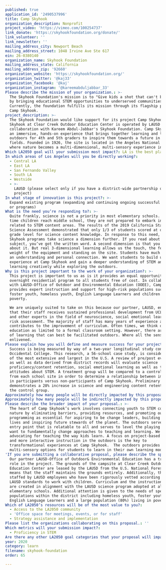 ```yaml
---
published: true
application_id: '2490537996'
title: Camp Skyhook
organization_description: Nonprofit
project_video: 'https://vimeo.com/100254737'
link_donate: 'https://skyhookfoundation.org/donate/'
link_volunteer: ''
link_newsletter: ''
mailing_address_city: Newport Beach
mailing_address_street: 1048 Irvine Ave Ste 617
ein: 26-0380140
organization_name: Skyhook Foundation
mailing_address_state: California
mailing_address_zip: '92660'
organization_website: 'https://skyhookfoundation.org/'
organization_twitter: '@kaj33'
organization_facebook: '@kaj'
organization_instagram: '@kareemabduljabbar_33'
Please describe the mission of your organization.: >-
  The Skyhook Foundation's mission is to "Give kids a shot that can't be blocked
  by bringing educational STEM opportunities to underserved communities."
  Currently, the foundation fulfills its mission through its flagship program,
  Camp Skyhook. 
project_description: >-
  The Skyhook Foundation would like support for its project Camp Skyhook. Camp
  Skyhook at Clear Creek Outdoor Education Center is operated by LAUSD in
  collaboration with Kareem Abdul-Jabbar's Skyhook Foundation. Camp Skyhook is
  an immersive, hands-on experience that brings together learning and the
  outdoors for 4th and 5th graders to inspire them towards a future in STEM
  fields. Founded in 1926, the site is located in the Angeles National Forest
  where nature becomes a multi-dimensional, multi-sensory experience in nature. 
Which LA2050 goal will your submission most impact?: LA is the best place to LEARN
In which areas of Los Angeles will you be directly working?:
  - Central LA
  - East LA
  - San Fernando Valley
  - South LA
  - Westside
  - >-
    LAUSD (please select only if you have a district-wide partnership or
    project)
In what stage of innovation is this project?: >-
  Expand existing program (expanding and continuing ongoing successful projects
  or programs)
What is the need you’re responding to?: >-
  Quite frankly, science is not a priority in most elementary schools. By the
  time children reach middle school, they are not prepared to embark in studies
  related to STEM content areas. The results of the 2019 California State
  Science Assessment demonstrated that only 1/3 of students scored at or above
  grade level for science content knowledge. In response to this need, Camp
  Skyhook programs take science a dimension further. If you read about a
  subject, you’ve got the written word. A second dimension is that you hear
  about it. But real 3-dimensional learning allows us the touch, the feel, the
  weight of the equipment and standing on the site. Students have much more of
  an understanding and personal connection. We want students to build upon their
  experience at Camp Skyhook and gain a deeper understanding of STEM and
  learning creatively while exploring the outdoors. 
Why is this project important to the work of your organization?: >-
  This project is important to us as is it provides an equal opportunity for an
  overnight residential program to all students free of cost. In collaboration
  with LAUSD-Office of Outdoor and Environmental Education (OOEE), Camp Skyhook
  provides expert instruction and support for high-risk populations such as
  foster youth, homeless youth, English Language Learners and children living in
  poverty. 

  We are uniquely suited to take on this because our partner, LAUSD, ensures
  that their staff receives sustained professional development from UCLA, NASA
  and other experts in the field of neuroscience, social emotional learning, and
  risk assessment. The majority of staff has many years of experience and often
  contributes to the improvement of curriculum. Often times, we think of
  education as limited to a formal classroom setting. However, there are types
  of learning that can best be facilitated outdoors. Where all the senses are
  enlivened.
Please explain how you will define and measure success for your project.: >-
  Success is being measured by way of a two-year longitudinal study conducted by
  Occidental College. This research, a 56-school case study, is considered one
  of the most extensive and largest in the U.S. A review of pre/post evaluations
  as well as data derived from district records will evaluate science
  proficiency/content retention, social emotional learning as well as track
  attitudes about STEM. A treatment group will be compared to a control group
  from each school site in order to determine a relationship between improvement
  in participants versus non-participants of Camp Skyhook. Preliminary data
  demonstrates a 28% increase in science and engineering content retention vs
  the control group.
Approximately how many people will be directly impacted by this proposal?: '2640'
Approximately how many people will be indirectly impacted by this proposal?: '10000'
Please describe the broader impact of your proposal.: >-
  The heart of Camp Skyhook’s work involves connecting youth to STEM content and
  nature by eliminating barriers, providing resources, and promoting outdoor
  programming as essential for aspiring to be change leaders, building healthy
  lives and inspiring future stewards of the planet. The outdoors serves as an
  entry point that is relatable to all and serves to level the playing field. We
  want to fundamentally change approaches to teaching and learning. We are
  advocating for teaching the way kids learn. A focus on project-based teaching
  and more interactive instruction in the outdoors is the key to
  transformational experiences at Camp Skyhook.  The outdoors provides
  multi-sensory options for students to learn in their own learning modality.
'If you are submitting a collaborative proposal, please describe the specific role of partner organizations in the project.': >-
  Our partner LAUSD-Office of Outdoor& Environmental Education has a tremendous
  role in the project. The grounds of the campsite at Clear Creek Outdoor
  Education Center are leased by the LAUSD from the U.S. National Forest. This
  means that the staff maintains the grounds entirely. Additionally, the camp is
  staffed by LAUSD employees who have been rigorously vetted according to the
  LAUSD standards to work with children. Curriculum and the instructional focus
  are created in alignment with the LAUSD science program adopted at all
  elementary schools. Additional attention is given to the needs of special
  populations within the district including homeless youth, foster youth,
  English Language Learners and a large population (80%) living in poverty. 
Which of LA2050’s resources will be of the most value to you?:
  - Access to the LA2050 community
  - 'Office space for meetings, events, or for staff'
  - Strategy assistance and implementation
Please list the organizations collaborating on this proposal.: ''
Which metrics will your submission impact?:
  - Proficiency in STEM
Are there any other LA2050 goal categories that your proposal will impact?: []
year: 2020
category: learn
filename: skyhook-foundation
order: 65

---
```

